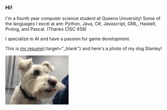 ### Hi!
I'm a fourth year computer science student at Queens University! Some of the languages I excel at are: Python, Java, C#, Javascript, GML, Haskell, Prolog, and Pascal. (Thanks CISC 458)

I specialize in AI and have a passion for game development. 

This is [my resumé](https://lucster10.github.io/resume/Lucas-Patoine-Resume-2024.pdf){:target="_blank"} and here's a photo of my dog Stanley!

<img src="images/stanley.jpg" alt="Dog" width="200"/>
<!--
**lucster10/lucster10** is a ✨ _special_ ✨ repository because its `README.md` (this file) appears on your GitHub profile.

Here are some ideas to get you started:

- 🔭 I’m currently working on ...
- 🌱 I’m currently learning ...
- 👯 I’m looking to collaborate on ...
- 🤔 I’m looking for help with ...
- 💬 Ask me about ...
- 📫 How to reach me: ...
- 😄 Pronouns: ...
- ⚡ Fun fact: ...
-->
